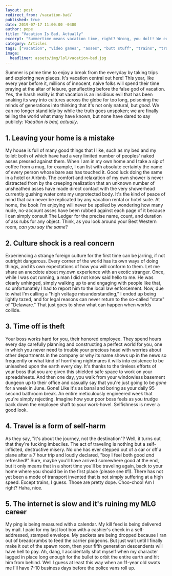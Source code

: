 ```yaml
---
layout: post
redirect_from: /vacation-bad/
published: true
date: 2019-07-17 11:00:00 -0400
author: pope
title: "Vacation Is Bad, Actually"
excerpt: "Summertime means vacation time, right? Wrong, you dolt! We expose the truth about vacations that we all know, deep down inside: they're bad! Thanks to us you won't waste another minute doing anything dumb like relaxing or enjoying yourself."
category: Articles
tags: ["vacation", "video games", "asses", "butt stuff", "trains", "travel", "ass rubs", "The Ledger", "work-hovel", "employment", "lag", "high voltage misunderstanding", "tantric loot box experiences"]
image:
  headliner: assets/img/lol/vacation-bad.jpg
---
```


Summer is prime time to enjoy a break from the everyday by taking trips and exploring new places. It's vacation central out here! This year, like every year before it, millions of innocent, naive folks will spend their time praying at the altar of leisure, genuflecting before the false god of vacation. Yes, the harsh reality is that vacation is an insidious evil that has been snaking its way into cultures across the globe for too long, poisoning the minds of generations into thinking that it's not only natural, but *good*. We can no longer stand idly by while the truth goes unspoken; we are finally telling the world what many have known, but none have dared to say publicly: *Vacation is bad, actually*.


## 1. Leaving your home is a mistake

My house is full of many good things that I like, such as my bed and my toilet: both of which have had a very limited number of peoples' naked asses pressed against them. When I am in my own home and I take a sip of coffee from a mug, for example, I can list with absolute certainty the name of every person whose bare ass has touched it. Good luck doing the same in a hotel or Airbnb. The comfort and relaxation of my own shower is never distracted from by the creeping realization that an unknown number of unsheathed asses have made direct contact with the very showerhead currently gushing water onto my unprotected body. It's the kind of peace of mind that can never be replicated by any vacation rental or hotel suite. At home, the book I'm enjoying will never be spoiled by wondering how many nude, no-account asses have been rubbed against each page of it because I can simply consult The Ledger for the precise name, count, and duration of ass rubs for any object. Think, as you look around your Best Western room, *can you say the same*?

## 2. Culture shock is a real concern

Experiencing a strange foreign culture for the first time can be jarring, if not outright dangerous. Every corner of the world has its own ways of doing things, and its own expectations of how you will conform to them. Let me share an anecdote about my.own experience with an exotic stranger. Once, while I was out running, a man I did not know said hello to me. He was clearly unhinged, simply walking up to and engaging with people like that, so unfortunately I had to report him to the local law enforcement. Now, due to what I'm calling a "high voltage misunderstanding," I ended up being lightly tazed, and for legal reasons can never return to the so-called "state" of "Delaware." That just goes to show what can happen when worlds collide.

## 3. Time off is theft

Your boss works hard for you, their honored employee. They spend hours every day carefully planning and constructing a perfect world for you, one in which you never need to trouble your precious head with worries about other departments in the company or why its name shows up in the news so frequently or what kind of horrifying nightmares it wills into existence to be unleashed upon the earth every day. It's thanks to the tireless efforts of your boss that you are given this shielded safe space to work on your spreadsheets. And then one day, you walk from your windowless basement dungeon up to their office and casually say that you're just going to be *gone* for a week in June. Gone! Like it's as banal and boring as your daily 95 second bathroom break. An entire meticulously engineered week that you're simply rejecting. Imagine how your poor boss feels as you trudge back down the employee shaft to your work-hovel. Selfishness is never a good look.

## 4. Travel is a form of self-harm

As they say, "it's about the journey, not the destination"? Well, it turns out that they're fucking imbeciles. The act of traveling is nothing but a self-inflicted, destructive misery. No one has ever stepped out of a car or off a plane after a 7 hour trip and loudly declared, "boy I feel both good *and* refreshed!" Sure, maybe you'll have arrived somewhere good at the end, but it only means that in a short time you'll be traveling again, back to your home where you should be in the first place (please see #1). There has not yet been a mode of transport invented that is not simply suffering at a high speed. Except trains, I guess. Those are pretty dope. Choo-choo! Am I right? Haha, nice.

## 5. The internet is slow and it's ruining my MLG career

My ping is being measured with a calendar. My kill feed is being delivered by mail. I paid for my last loot box with a cashier's check in a self-addressed, stamped envelope. My packets are being dropped because I ran out of breadcrumbs to feed the carrier pidgeons. But just wait until I finally make it out of the spawn room, then your fifth generation descendents will have hell to pay. Ah, dang, I accidentally shot myself when my character lagged in place long enough for the bullet to orbit the entire earth and hit him from behind. Well I guess at least this way when an 11-year old swats me I'll have 7-10 business days before the police vans roll up.

